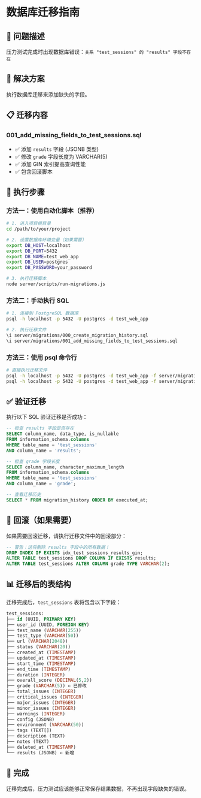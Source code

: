 # 数据库迁移指南

## 🎯 问题描述

压力测试完成时出现数据库错误：`关系 "test_sessions" 的 "results" 字段不存在`

## 🔧 解决方案

执行数据库迁移来添加缺失的字段。

## 📋 迁移内容

### 001_add_missing_fields_to_test_sessions.sql
- ✅ 添加 `results` 字段 (JSONB 类型)
- ✅ 修改 `grade` 字段长度为 VARCHAR(5)
- ✅ 添加 GIN 索引提高查询性能
- ✅ 包含回滚脚本

## 🚀 执行步骤

### 方法一：使用自动化脚本（推荐）

```bash
# 1. 进入项目根目录
cd /path/to/your/project

# 2. 设置数据库环境变量（如果需要）
export DB_HOST=localhost
export DB_PORT=5432
export DB_NAME=test_web_app
export DB_USER=postgres
export DB_PASSWORD=your_password

# 3. 执行迁移脚本
node server/scripts/run-migrations.js
```

### 方法二：手动执行 SQL

```bash
# 1. 连接到 PostgreSQL 数据库
psql -h localhost -p 5432 -U postgres -d test_web_app

# 2. 执行迁移文件
\i server/migrations/000_create_migration_history.sql
\i server/migrations/001_add_missing_fields_to_test_sessions.sql
```

### 方法三：使用 psql 命令行

```bash
# 直接执行迁移文件
psql -h localhost -p 5432 -U postgres -d test_web_app -f server/migrations/000_create_migration_history.sql
psql -h localhost -p 5432 -U postgres -d test_web_app -f server/migrations/001_add_missing_fields_to_test_sessions.sql
```

## ✅ 验证迁移

执行以下 SQL 验证迁移是否成功：

```sql
-- 检查 results 字段是否存在
SELECT column_name, data_type, is_nullable 
FROM information_schema.columns 
WHERE table_name = 'test_sessions' 
AND column_name = 'results';

-- 检查 grade 字段长度
SELECT column_name, character_maximum_length 
FROM information_schema.columns 
WHERE table_name = 'test_sessions' 
AND column_name = 'grade';

-- 查看迁移历史
SELECT * FROM migration_history ORDER BY executed_at;
```

## 🔄 回滚（如果需要）

如果需要回滚迁移，请执行迁移文件中的回滚部分：

```sql
-- 警告：这将删除 results 字段中的所有数据！
DROP INDEX IF EXISTS idx_test_sessions_results_gin;
ALTER TABLE test_sessions DROP COLUMN IF EXISTS results;
ALTER TABLE test_sessions ALTER COLUMN grade TYPE VARCHAR(2);
```

## 📊 迁移后的表结构

迁移完成后，`test_sessions` 表将包含以下字段：

```sql
test_sessions:
├── id (UUID, PRIMARY KEY)
├── user_id (UUID, FOREIGN KEY)
├── test_name (VARCHAR(255))
├── test_type (VARCHAR(50))
├── url (VARCHAR(2048))
├── status (VARCHAR(20))
├── created_at (TIMESTAMP)
├── updated_at (TIMESTAMP)
├── start_time (TIMESTAMP)
├── end_time (TIMESTAMP)
├── duration (INTEGER)
├── overall_score (DECIMAL(5,2))
├── grade (VARCHAR(5)) ← 已修改
├── total_issues (INTEGER)
├── critical_issues (INTEGER)
├── major_issues (INTEGER)
├── minor_issues (INTEGER)
├── warnings (INTEGER)
├── config (JSONB)
├── environment (VARCHAR(50))
├── tags (TEXT[])
├── description (TEXT)
├── notes (TEXT)
├── deleted_at (TIMESTAMP)
└── results (JSONB) ← 新增
```

## 🎉 完成

迁移完成后，压力测试应该能够正常保存结果数据，不再出现字段缺失的错误。
